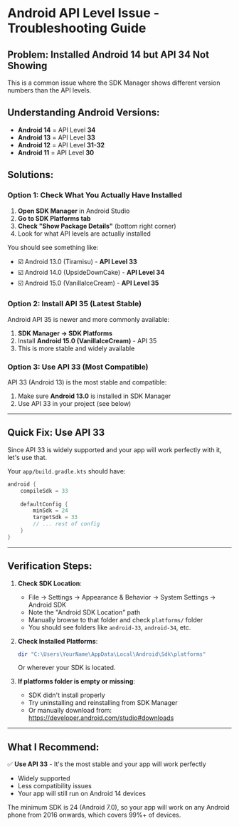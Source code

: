 # Android API Level Issue - Troubleshooting Guide

## Problem: Installed Android 14 but API 34 Not Showing

This is a common issue where the SDK Manager shows different version numbers than the API levels.

## Understanding Android Versions:

- **Android 14** = API Level **34**
- **Android 13** = API Level **33** 
- **Android 12** = API Level **31-32**
- **Android 11** = API Level **30**

## Solutions:

### Option 1: Check What You Actually Have Installed

1. **Open SDK Manager** in Android Studio
2. **Go to SDK Platforms tab**
3. **Check "Show Package Details"** (bottom right corner)
4. Look for what API levels are actually installed

You should see something like:
- ☑️ Android 13.0 (Tiramisu) - **API Level 33**
- ☑️ Android 14.0 (UpsideDownCake) - **API Level 34**
- ☑️ Android 15.0 (VanillaIceCream) - **API Level 35**

### Option 2: Install API 35 (Latest Stable)

Android API 35 is newer and more commonly available:

1. **SDK Manager → SDK Platforms**
2. Install **Android 15.0 (VanillaIceCream)** - API 35
3. This is more stable and widely available

### Option 3: Use API 33 (Most Compatible)

API 33 (Android 13) is the most stable and compatible:

1. Make sure **Android 13.0** is installed in SDK Manager
2. Use API 33 in your project (see below)

---

## Quick Fix: Use API 33

Since API 33 is widely supported and your app will work perfectly with it, let's use that.

Your `app/build.gradle.kts` should have:

```kotlin
android {
    compileSdk = 33
    
    defaultConfig {
        minSdk = 24
        targetSdk = 33
        // ... rest of config
    }
}
```

---

## Verification Steps:

1. **Check SDK Location**:
   - File → Settings → Appearance & Behavior → System Settings → Android SDK
   - Note the "Android SDK Location" path
   - Manually browse to that folder and check `platforms/` folder
   - You should see folders like `android-33`, `android-34`, etc.

2. **Check Installed Platforms**:
   ```powershell
   dir "C:\Users\YourName\AppData\Local\Android\Sdk\platforms"
   ```
   Or wherever your SDK is located.

3. **If platforms folder is empty or missing**:
   - SDK didn't install properly
   - Try uninstalling and reinstalling from SDK Manager
   - Or manually download from: https://developer.android.com/studio#downloads

---

## What I Recommend:

✅ **Use API 33** - It's the most stable and your app will work perfectly
- Widely supported
- Less compatibility issues  
- Your app will still run on Android 14 devices

The minimum SDK is 24 (Android 7.0), so your app will work on any Android phone from 2016 onwards, which covers 99%+ of devices.
